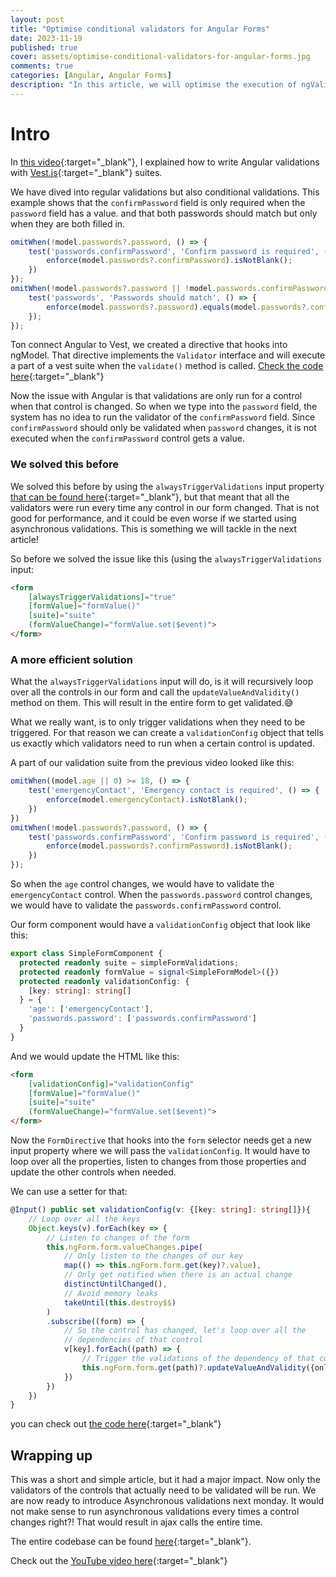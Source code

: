 ```yaml
---
layout: post
title: "Optimise conditional validators for Angular Forms"
date: 2023-11-19
published: true
cover: assets/optimise-conditional-validators-for-angular-forms.jpg
comments: true
categories: [Angular, Angular Forms]
description: "In this article, we will optimise the execution of ngValidators for Angular forms"
---
```


# Intro

In [this video](https://www.youtube.com/watch?v=vKEd9cNh5R4&t=27s){:target="_blank"}, I explained how to write Angular
validations with [Vest.js](https://vestjs.dev/){:target="_blank"} suites.

We have dived into regular validations but also conditional validations.
This example shows that the `confirmPassword` field is only required when the `password` field has a value.
and that both passwords should match but only when they are both filled in.

```typescript
omitWhen(!model.passwords?.password, () => {
    test('passwords.confirmPassword', 'Confirm password is required', () => {
        enforce(model.passwords?.confirmPassword).isNotBlank();
    })
});
omitWhen(!model.passwords?.password || !model.passwords.confirmPassword, () => {
    test('passwords', 'Passwords should match', () => {
        enforce(model.passwords?.password).equals(model.passwords?.confirmPassword);
    });
});
```

Ton connect Angular to Vest, we created a directive that hooks into ngModel.
That directive implements the `Validator` interface and will execute a part of a vest suite when
the `validate()` method is called. [Check the code here](https://github.com/simplifiedcourses/template-driven-forms/blob/main/src/app/template-driven-forms/form-model.directive.ts#L18){:target="_blank"}

Now the issue with Angular is that validations are only run for a control when that control is changed.
So when we type into the `password` field, the system has no idea to run the validator of the `confirmPassword` field.
Since `confirmPassword` should only be validated when `password` changes, it is not executed when the `confirmPassword`
control gets a value.

### We solved this before

We solved this before by using the `alwaysTriggerValidations` input property [that can be found here](https://github.com/simplifiedcourses/template-driven-forms/blob/main/src/app/template-driven-forms/form.directive.ts#L32){:target="_blank"}, but that meant that all the validators
were run every time any control in our form changed. That is not good for performance, and it could be even worse if
we started using asynchronous validations. This is something we will tackle in the next article!

So before we solved the issue like this (using the `alwaysTriggerValidations` input:

```html
<form 
    [alwaysTriggerValidations]="true"
    [formValue]="formValue()" 
    [suite]="suite" 
    (formValueChange)="formValue.set($event)">
</form>
```

### A more efficient solution

What the `alwaysTriggerValidations` input will do, is it will recursively loop over all the controls in our form
and call the `updateValueAndValidity()` method on them. This will result in the entire form to get validated.😅

What we really want, is to only trigger validations when they need to be triggered.
For that reason we can create a `validationConfig` object that tells us exactly which validators need to run
when a certain control is updated.

A part of our validation suite from the previous video looked like this:

```typescript
omitWhen((model.age || 0) >= 18, () => {
    test('emergencyContact', 'Emergency contact is required', () => {
        enforce(model.emergencyContact).isNotBlank();
    })
})
omitWhen(!model.passwords?.password, () => {
    test('passwords.confirmPassword', 'Confirm password is required', () => {
        enforce(model.passwords?.confirmPassword).isNotBlank();
    })
});
```

So when the `age` control changes, we would have to validate the `emergencyContact` control.
When the `passwords.password` control changes, we would have to validate the `passwords.confirmPassword` control.

Our form component would have a `validationConfig` object that look like this:

```typescript
export class SimpleFormComponent {
  protected readonly suite = simpleFormValidations;
  protected readonly formValue = signal<SimpleFormModel>({})
  protected readonly validationConfig: {
    [key: string]: string[]
  } = {
    'age': ['emergencyContact'],
    'passwords.password': ['passwords.confirmPassword']
  }
}
```

And we would update the HTML like this:

```html
<form 
    [validationConfig]="validationConfig"
    [formValue]="formValue()" 
    [suite]="suite" 
    (formValueChange)="formValue.set($event)">
</form>
```

Now the `FormDirective` that hooks into the `form` selector needs get a new input property where we will pass the `validationConfig`.
It would have to loop over all the properties, listen to changes from those properties and update the other
controls when needed.

We can use a setter for that:

```typescript
@Input() public set validationConfig(v: {[key: string]: string[]}){
    // Loop over all the keys
    Object.keys(v).forEach(key => {
        // Listen to changes of the form
        this.ngForm.form.valueChanges.pipe(
            // Only listen to the changes of our key
            map(() => this.ngForm.form.get(key)?.value),
            // Only get notified when there is an actual change
            distinctUntilChanged(),
            // Avoid memory leaks
            takeUntil(this.destroy$$)
        )
        .subscribe((form) => {
            // So the control has changed, let's loop over all the 
            // dependencies of that control
            v[key].forEach((path) => {
                // Trigger the validations of the dependency of that control
                this.ngForm.form.get(path)?.updateValueAndValidity({onlySelf: true, emitEvent: false})
            })
        })
    })
}
```

you can check out [the code here](https://github.com/simplifiedcourses/template-driven-forms/blob/main/src/app/template-driven-forms/form.directive.ts#L40){:target="_blank"}

## Wrapping up

This was a short and simple article, but it had a major impact.
Now only the validators of the controls that actually need to be validated will be run.
We are now ready to introduce Asynchronous validations next monday. It would not make sense
to run asynchronous validations every times a control changes right?! That would result in ajax calls
the entire time.

The entire codebase can be found [here](https://stackblitz.com/edit/stackblitz-starters-sejk7c?file=src%2Fapp%2Fcomponents%2Fsimple-form%2Fsimple-form.component.ts){:target="_blank"}.

Check out the [YouTube video here](https://youtu.be/cvhEPtlttq0){:target="_blank"}